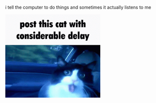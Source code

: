 i tell the computer to do things and sometimes it actually listens to me
<!--START_SECTION:update_image-->
<img src=https://raw.githubusercontent.com/sneakykestrel/sneakykestrel/main/.github/images/considerable-delay.gif height="" width="300" align=left alt=kitty />
<!--END_SECTION:update_image-->

